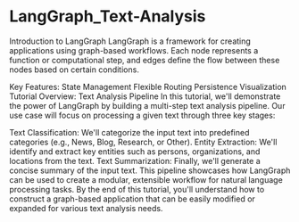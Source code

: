 # LangGraph_Text-Analysis
Introduction to LangGraph
LangGraph is a framework for creating applications using graph-based workflows. Each node represents a function or computational step, and edges define the flow between these nodes based on certain conditions.

Key Features:
State Management
Flexible Routing
Persistence
Visualization
Tutorial Overview: Text Analysis Pipeline
In this tutorial, we'll demonstrate the power of LangGraph by building a multi-step text analysis pipeline. Our use case will focus on processing a given text through three key stages:

Text Classification: We'll categorize the input text into predefined categories (e.g., News, Blog, Research, or Other).
Entity Extraction: We'll identify and extract key entities such as persons, organizations, and locations from the text.
Text Summarization: Finally, we'll generate a concise summary of the input text.
This pipeline showcases how LangGraph can be used to create a modular, extensible workflow for natural language processing tasks. By the end of this tutorial, you'll understand
how to construct a graph-based application that can be easily modified or expanded for various text analysis needs.

